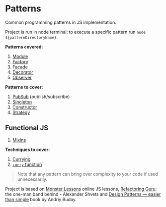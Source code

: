 # Patterns

Common programming patterns in JS implementation.

Project is run in node terminal: to execute a specific pattern run `node ${patternDirectoryName}`.

**Patterns covered:**

1. [Module](./module/index.md 'Allows to create private variables and functions. Also allows to strictly indicate its own dependencies.')
1. [Factory](./factory/index.md 'Allows to create objects, hiding implementation details from the user. E.g. when object creation logic is very complex (objects are created from several sources) or you need to create many objects of the same type.')
1. [Facade](./facade/index.md 'Is about creating a simple interface to a large, complex piece of code in order to hide its complexity.')
1. [Decorator](./decorator/index.md 'Allows to dynamically add new behavior to objects, avoiding creating a number of subclasses and changing default behavior.')
1. [Observer](./observer/index.md)

**Patterns to cover:**

1. [PubSub](https://monsterlessons.com/project/lessons/publishsubscribe-v-javascript) (publish/subscribe)
1. [Singleton](https://monsterlessons.com/project/lessons/singleton-pattiern-v-javascript)
1. [Constructor](https://monsterlessons.com/project/lessons/constructor-pattern-v-javascript)
1. [Strategy](https://monsterlessons.com/project/lessons/strategy-pattern-v-javascript)

## Functional JS

1. [Mixins](./mixins/index.md)

**Techniques to cover:**

1. [Currying](https://monsterlessons.com/project/lessons/karrirovanie-currying-v-javascript)
1. [`curry` function](https://monsterlessons.com/project/lessons/pishem-funkciyu-curry-v-javascript)

> Note that any pattern can bring over complexity to your code if used unnecessarily.

Project is based on [Monster Lessons](https://monsterlessons.com/project/categories/javascript) online JS lessons, [Refactoring Guru](https://refactoring.guru/): the one-man band behind - Alexander Shvets and [Design Patterns — easier than simple](https://sites.google.com/site/designpatternseasy/) book by Andriy Buday.
